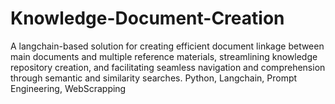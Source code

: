 # Knowledge-Document-Creation
A langchain-based solution for creating efficient document linkage between main documents and multiple reference materials, streamlining knowledge repository creation, and facilitating seamless navigation and comprehension through semantic and similarity searches.  Python,  Langchain, Prompt Engineering,  WebScrapping
